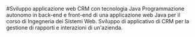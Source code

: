 #Sviluppo applicazione web CRM con tecnologia Java
Programmazione autonomo in back-end e front-end di una applicazione web Java per il corso di Ingegneria dei Sistemi Web. Sviluppo di applicativo di CRM per la gestione di rapporti e interazioni di un'azienda.
